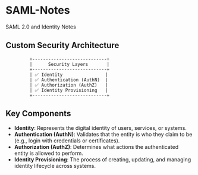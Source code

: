 # SAML-Notes
SAML 2.0 and Identity Notes

## Custom Security Architecture

```
         +----------------------------+
         |      Security Layers       |
         +----------------------------+
         | ✅ Identity                |
         | ✅ Authentication (AuthN)  |
         | ✅ Authorization (AuthZ)   |
         | ✅ Identity Provisioning   |
         +----------------------------+
```

## Key Components

- **Identity**: Represents the digital identity of users, services, or systems.
- **Authentication (AuthN)**: Validates that the entity is who they claim to be (e.g., login with credentials or certificates).
- **Authorization (AuthZ)**: Determines what actions the authenticated entity is allowed to perform.
- **Identity Provisioning**: The process of creating, updating, and managing identity lifecycle across systems.
